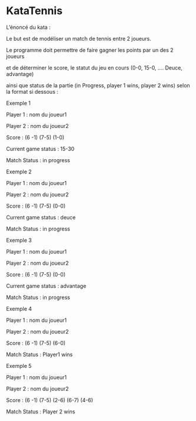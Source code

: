 # KataTennis

L’énoncé du kata :

Le but est de modéliser un match de tennis entre 2 joueurs.

Le programme doit permettre de faire gagner les points par un des 2 joueurs

et de déterminer le score, le statut du jeu en cours (0-0, 15-0, …. Deuce, advantage)

ainsi que status de la partie (in Progress, player 1 wins, player 2 wins) selon la format si dessous :

Exemple 1

Player 1 : nom du joueur1

Player 2 : nom du joueur2

Score : (6 -1) (7-5) (1-0)

Current game status : 15-30

Match Status : in progress

Exemple 2

Player 1 : nom du joueur1

Player 2 : nom du joueur2

Score : (6 -1) (7-5) (0-0)

Current game status : deuce

Match Status : in progress

Exemple 3

Player 1 : nom du joueur1

Player 2 : nom du joueur2

Score : (6 -1) (7-5) (0-0)

Current game status : advantage

Match Status : in progress

Exemple 4

Player 1 : nom du joueur1

Player 2 : nom du joueur2

Score : (6 -1) (7-5) (6-0)

Match Status : Player1 wins

Exemple 5

Player 1 : nom du joueur1

Player 2 : nom du joueur2

Score : (6 -1) (7-5) (2-6) (6-7) (4-6)

Match Status : Player 2 wins
